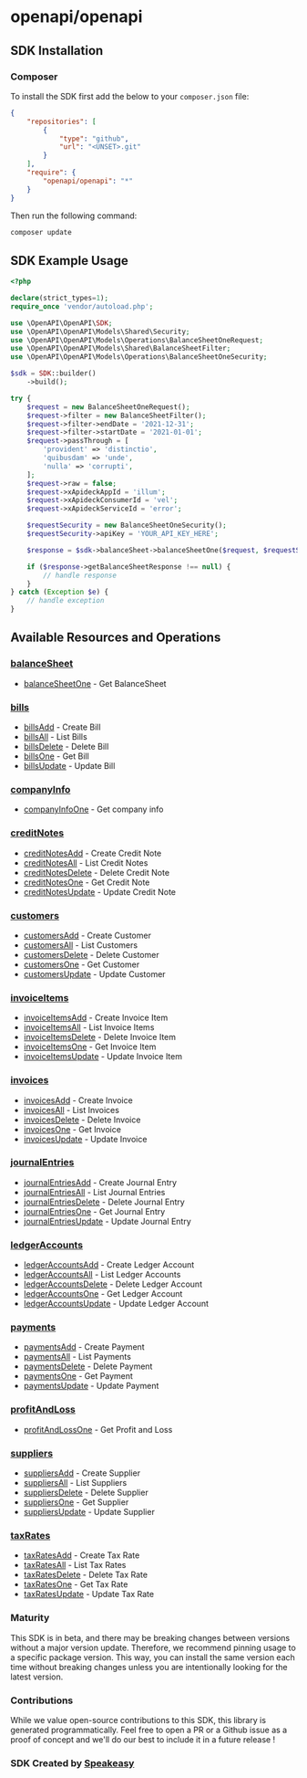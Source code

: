 # openapi/openapi

<!-- Start SDK Installation -->
## SDK Installation

### Composer

To install the SDK first add the below to your `composer.json` file:

```json
{
    "repositories": [
        {
            "type": "github",
            "url": "<UNSET>.git"
        }
    ],
    "require": {
        "openapi/openapi": "*"
    }
}
```

Then run the following command:

```bash
composer update
```
<!-- End SDK Installation -->

## SDK Example Usage
<!-- Start SDK Example Usage -->
```php
<?php

declare(strict_types=1);
require_once 'vendor/autoload.php';

use \OpenAPI\OpenAPI\SDK;
use \OpenAPI\OpenAPI\Models\Shared\Security;
use \OpenAPI\OpenAPI\Models\Operations\BalanceSheetOneRequest;
use \OpenAPI\OpenAPI\Models\Shared\BalanceSheetFilter;
use \OpenAPI\OpenAPI\Models\Operations\BalanceSheetOneSecurity;

$sdk = SDK::builder()
    ->build();

try {
    $request = new BalanceSheetOneRequest();
    $request->filter = new BalanceSheetFilter();
    $request->filter->endDate = '2021-12-31';
    $request->filter->startDate = '2021-01-01';
    $request->passThrough = [
        'provident' => 'distinctio',
        'quibusdam' => 'unde',
        'nulla' => 'corrupti',
    ];
    $request->raw = false;
    $request->xApideckAppId = 'illum';
    $request->xApideckConsumerId = 'vel';
    $request->xApideckServiceId = 'error';

    $requestSecurity = new BalanceSheetOneSecurity();
    $requestSecurity->apiKey = 'YOUR_API_KEY_HERE';

    $response = $sdk->balanceSheet->balanceSheetOne($request, $requestSecurity);

    if ($response->getBalanceSheetResponse !== null) {
        // handle response
    }
} catch (Exception $e) {
    // handle exception
}
```
<!-- End SDK Example Usage -->

<!-- Start SDK Available Operations -->
## Available Resources and Operations


### [balanceSheet](docs/balancesheet/README.md)

* [balanceSheetOne](docs/balancesheet/README.md#balancesheetone) - Get BalanceSheet

### [bills](docs/bills/README.md)

* [billsAdd](docs/bills/README.md#billsadd) - Create Bill
* [billsAll](docs/bills/README.md#billsall) - List Bills
* [billsDelete](docs/bills/README.md#billsdelete) - Delete Bill
* [billsOne](docs/bills/README.md#billsone) - Get Bill
* [billsUpdate](docs/bills/README.md#billsupdate) - Update Bill

### [companyInfo](docs/companyinfo/README.md)

* [companyInfoOne](docs/companyinfo/README.md#companyinfoone) - Get company info

### [creditNotes](docs/creditnotes/README.md)

* [creditNotesAdd](docs/creditnotes/README.md#creditnotesadd) - Create Credit Note
* [creditNotesAll](docs/creditnotes/README.md#creditnotesall) - List Credit Notes
* [creditNotesDelete](docs/creditnotes/README.md#creditnotesdelete) - Delete Credit Note
* [creditNotesOne](docs/creditnotes/README.md#creditnotesone) - Get Credit Note
* [creditNotesUpdate](docs/creditnotes/README.md#creditnotesupdate) - Update Credit Note

### [customers](docs/customers/README.md)

* [customersAdd](docs/customers/README.md#customersadd) - Create Customer
* [customersAll](docs/customers/README.md#customersall) - List Customers
* [customersDelete](docs/customers/README.md#customersdelete) - Delete Customer
* [customersOne](docs/customers/README.md#customersone) - Get Customer
* [customersUpdate](docs/customers/README.md#customersupdate) - Update Customer

### [invoiceItems](docs/invoiceitems/README.md)

* [invoiceItemsAdd](docs/invoiceitems/README.md#invoiceitemsadd) - Create Invoice Item
* [invoiceItemsAll](docs/invoiceitems/README.md#invoiceitemsall) - List Invoice Items
* [invoiceItemsDelete](docs/invoiceitems/README.md#invoiceitemsdelete) - Delete Invoice Item
* [invoiceItemsOne](docs/invoiceitems/README.md#invoiceitemsone) - Get Invoice Item
* [invoiceItemsUpdate](docs/invoiceitems/README.md#invoiceitemsupdate) - Update Invoice Item

### [invoices](docs/invoices/README.md)

* [invoicesAdd](docs/invoices/README.md#invoicesadd) - Create Invoice
* [invoicesAll](docs/invoices/README.md#invoicesall) - List Invoices
* [invoicesDelete](docs/invoices/README.md#invoicesdelete) - Delete Invoice
* [invoicesOne](docs/invoices/README.md#invoicesone) - Get Invoice
* [invoicesUpdate](docs/invoices/README.md#invoicesupdate) - Update Invoice

### [journalEntries](docs/journalentries/README.md)

* [journalEntriesAdd](docs/journalentries/README.md#journalentriesadd) - Create Journal Entry
* [journalEntriesAll](docs/journalentries/README.md#journalentriesall) - List Journal Entries
* [journalEntriesDelete](docs/journalentries/README.md#journalentriesdelete) - Delete Journal Entry
* [journalEntriesOne](docs/journalentries/README.md#journalentriesone) - Get Journal Entry
* [journalEntriesUpdate](docs/journalentries/README.md#journalentriesupdate) - Update Journal Entry

### [ledgerAccounts](docs/ledgeraccounts/README.md)

* [ledgerAccountsAdd](docs/ledgeraccounts/README.md#ledgeraccountsadd) - Create Ledger Account
* [ledgerAccountsAll](docs/ledgeraccounts/README.md#ledgeraccountsall) - List Ledger Accounts
* [ledgerAccountsDelete](docs/ledgeraccounts/README.md#ledgeraccountsdelete) - Delete Ledger Account
* [ledgerAccountsOne](docs/ledgeraccounts/README.md#ledgeraccountsone) - Get Ledger Account
* [ledgerAccountsUpdate](docs/ledgeraccounts/README.md#ledgeraccountsupdate) - Update Ledger Account

### [payments](docs/payments/README.md)

* [paymentsAdd](docs/payments/README.md#paymentsadd) - Create Payment
* [paymentsAll](docs/payments/README.md#paymentsall) - List Payments
* [paymentsDelete](docs/payments/README.md#paymentsdelete) - Delete Payment
* [paymentsOne](docs/payments/README.md#paymentsone) - Get Payment
* [paymentsUpdate](docs/payments/README.md#paymentsupdate) - Update Payment

### [profitAndLoss](docs/profitandloss/README.md)

* [profitAndLossOne](docs/profitandloss/README.md#profitandlossone) - Get Profit and Loss

### [suppliers](docs/suppliers/README.md)

* [suppliersAdd](docs/suppliers/README.md#suppliersadd) - Create Supplier
* [suppliersAll](docs/suppliers/README.md#suppliersall) - List Suppliers
* [suppliersDelete](docs/suppliers/README.md#suppliersdelete) - Delete Supplier
* [suppliersOne](docs/suppliers/README.md#suppliersone) - Get Supplier
* [suppliersUpdate](docs/suppliers/README.md#suppliersupdate) - Update Supplier

### [taxRates](docs/taxrates/README.md)

* [taxRatesAdd](docs/taxrates/README.md#taxratesadd) - Create Tax Rate
* [taxRatesAll](docs/taxrates/README.md#taxratesall) - List Tax Rates
* [taxRatesDelete](docs/taxrates/README.md#taxratesdelete) - Delete Tax Rate
* [taxRatesOne](docs/taxrates/README.md#taxratesone) - Get Tax Rate
* [taxRatesUpdate](docs/taxrates/README.md#taxratesupdate) - Update Tax Rate
<!-- End SDK Available Operations -->

### Maturity

This SDK is in beta, and there may be breaking changes between versions without a major version update. Therefore, we recommend pinning usage
to a specific package version. This way, you can install the same version each time without breaking changes unless you are intentionally
looking for the latest version.

### Contributions

While we value open-source contributions to this SDK, this library is generated programmatically.
Feel free to open a PR or a Github issue as a proof of concept and we'll do our best to include it in a future release !

### SDK Created by [Speakeasy](https://docs.speakeasyapi.dev/docs/using-speakeasy/client-sdks)

